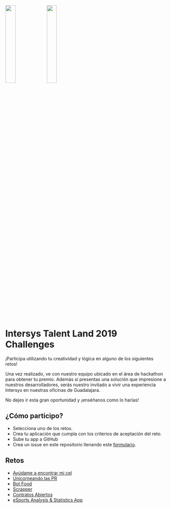 <img src="https://raw.githubusercontent.com/IntersysConsulting/talent-land-2019-challenges/master/assets/talent-land.png" width="25%" height="25%">

<img src="https://raw.githubusercontent.com/IntersysConsulting/talent-land-2019-challenges/master/assets/intersys-logo.svg?sanitize=true" width="25%" height="25%">

# Intersys Talent Land 2019 Challenges

¡Participa utilizando tu creatividad y lógica en alguno de los siguientes retos!

Una vez realizado, ve con nuestro equipo ubicado en el área de hackathon para obtener tu premio. Además si presentas una solución que impresione a nuestros desarrolladores, serás nuestro invitado a vivir una experiencia Intersys en nuestras oficinas de Guadalajara.

No dejes ir esta gran oportunidad y ¡enséñanos como lo harías!

## ¿Cómo participo?

- Selecciona uno de los retos.
- Crea tu aplicación que cumpla con los criterios de aceptación del reto.
- Sube tu app a GitHub
- Crea un issue en este repositorio llenando este [formulario](https://github.com/IntersysConsulting/talent-land-2019-challenges/issues/new).

## Retos

- [Ayúdame a encontrar mi cel](challenges/find-me.md)
- [Unicorneando las PR](challenges/unicorn-pr.md)
- [Bot Food](challenges/bot-food.md)
- [Scrapper](challenges/scrapper.md)
- [Contratos Abiertos](challenges/open-contracts.md)
- [eSports Analysis & Statistics App](challenges/esports-app.md)
